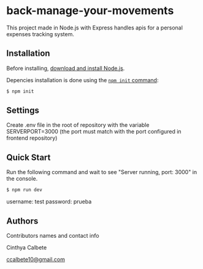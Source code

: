 # back-manage-your-movements

This project made in Node.js with Express handles apis for a personal expenses tracking system.
## Installation

Before installing, [download and install Node.js](https://nodejs.org/en/download/).

Depencies installation is done using the
[`npm init` command](https://docs.npmjs.com/getting-started/installing-npm-packages-locally):

```bash
$ npm init
```

## Settings

Create .env file in the root of repository with the variable SERVERPORT=3000 (the port must match with the port configured in frontend repository)

## Quick Start

Run the following command and wait to see "Server running, port: 3000" in the console.

```bash
$ npm run dev
```

username: test
password: prueba

## Authors

Contributors names and contact info

Cinthya Calbete

ccalbete10@gmail.com


